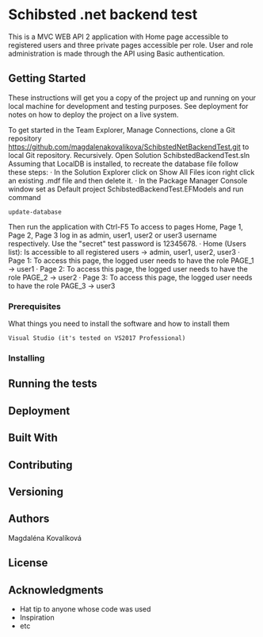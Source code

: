 # Schibsted .net backend test

This is a MVC WEB API 2 application with Home page accessible to registered users and three private pages accessible per role. User and role administration is made through the API using Basic authentication.

## Getting Started

These instructions will get you a copy of the project up and running on your local machine for development and testing purposes. See deployment for notes on how to deploy the project on a live system.

To get started in the Team Explorer, Manage Connections, clone a Git repository https://github.com/magdalenakovalikova/SchibstedNetBackendTest.git to local Git repository. Recursively.
Open Solution SchibstedBackendTest.sln
Assuming that LocalDB is installed, to recreate the database file follow these steps:
·         In the Solution Explorer click on Show All Files icon right click an existing .mdf file and then delete it.
·         In the Package Manager Console window set as Default project SchibstedBackendTest.EFModels and run command
```
update-database
```
Then run the application with Ctrl-F5
To access to pages Home, Page 1, Page 2, Page 3 log in as admin, user1, user2 or user3 username respectively. Use the "secret" test password is 12345678.
·         Home (Users list): Is accessible to all registered users -> admin, user1, user2, user3
·         Page 1: To access this page, the logged user needs to have the role PAGE_1 -> user1
·         Page 2: To access this page, the logged user needs to have the role PAGE_2 -> user2
·         Page 3: To access this page, the logged user needs to have the role PAGE_3 -> user3

### Prerequisites

What things you need to install the software and how to install them

```
Visual Studio (it's tested on VS2017 Professional)
```

### Installing


## Running the tests


## Deployment


## Built With


## Contributing


## Versioning


## Authors
Magdaléna Kovalíková
## License


## Acknowledgments

* Hat tip to anyone whose code was used
* Inspiration
* etc
